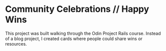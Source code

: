 # Community Celebrations // Happy Wins

This project was built walking through the Odin Project Rails course. Instead of a blog project, I created cards where people could share wins or resources. 
